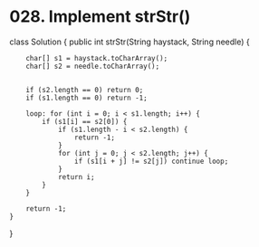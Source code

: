 # 028. Implement strStr\(\)

class Solution { public int strStr\(String haystack, String needle\) {

```text
    char[] s1 = haystack.toCharArray();
    char[] s2 = needle.toCharArray();


    if (s2.length == 0) return 0;
    if (s1.length == 0) return -1;

    loop: for (int i = 0; i < s1.length; i++) {
        if (s1[i] == s2[0]) {
            if (s1.length - i < s2.length) {
                return -1;
            }
            for (int j = 0; j < s2.length; j++) {
                if (s1[i + j] != s2[j]) continue loop;
            }
            return i;
        }
    }

    return -1;
}
```

}

